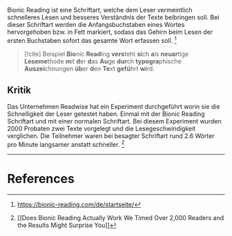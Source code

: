 Bionic Reading ist eine Schriftart, welche dem Leser vermeintlich schnelleres Lesen und besseres Verständnis der Texte beibringen soll. Bei dieser Schriftart werden die Anfangsbuchstaben eines Wortes hervorgehoben bzw. in Fett markiert, sodass das Gehirn beim Lesen der ersten Buchstaben sofort das gesamte Wort erfassen soll. [^1] 
> [!cite] Beispiel
> **Bio**nic **Read**ing **vers**teht **si**ch **a**ls **neuar**tige **Leseme**thode **m**it **d**er **d**as **Au**ge **dur**ch **typogra**phische **Auszei**chnungen **üb**er **d**en **Te**xt **gefü**hrt **wi**rd.

## Kritik
Das Unternehmen Readwise hat ein Experiment durchgeführt worin sie die Schnelligkeit der Leser getestet haben. Einmal mit der Bionic Reading Schriftart und mit einer normalen Schriftart. Bei diesem Experiment wurden 2000 Probaten zwei Texte vorgelegt und die Lesegeschwindigkeit verglichen. Die Teilnehmer waren bei besagter Schriftart rund 2.6 Wörter pro Minute langsamer anstatt schneller. [^2]




---
# References

[^1]: https://bionic-reading.com/de/startseite/
[^2]: [[Does Bionic Reading Actually Work We Timed Over 2,000 Readers and the Results Might Surprise You]]